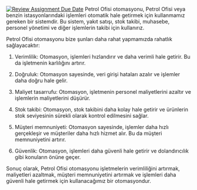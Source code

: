 [![Review Assignment Due Date](https://classroom.github.com/assets/deadline-readme-button-24ddc0f5d75046c5622901739e7c5dd533143b0c8e959d652212380cedb1ea36.svg)](https://classroom.github.com/a/uelKf0-p)
Petrol Ofisi otomasyonu, Petrol Ofisi veya benzin istasyonlarındaki işlemleri otomatik hale getirmek için kullanmamız gereken bir sistemdir. Bu sistem, yakıt satışı, stok takibi, muhasebe, personel yönetimi ve diğer işlemlerin takibi için kullanırız.

Petrol Ofisi otomasyonu bize şunları daha rahat yapmamızda rahatlık sağlayacaktır:

1. Verimlilik: Otomasyon, işlemleri hızlandırır ve daha verimli hale getirir. Bu da işletmenin karlılığını artırır.

2. Doğruluk: Otomasyon sayesinde, veri girişi hataları azalır ve işlemler daha doğru hale gelir.

3. Maliyet tasarrufu: Otomasyon, işletmenin personel maliyetlerini azaltır ve işlemlerin maliyetlerini düşürür.

4. Stok takibi: Otomasyon, stok takibini daha kolay hale getirir ve ürünlerin stok seviyesinin sürekli olarak kontrol edilmesini sağlar.

5. Müşteri memnuniyeti: Otomasyon sayesinde, işlemler daha hızlı gerçekleşir ve müşteriler daha hızlı hizmet alır. Bu da müşteri memnuniyetini artırır.

6. Güvenlik: Otomasyon, işlemleri daha güvenli hale getirir ve dolandırıcılık gibi konuların önüne geçer.

Sonuç olarak, Petrol Ofisi otomasyonu işletmelerin verimliliğini artırmak, maliyetleri azaltmak, müşteri memnuniyetini artırmak ve işlemleri daha güvenli hale getirmek için kullanacağımız bir otomasyondur.
